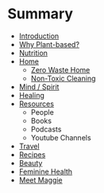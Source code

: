 # Summary

* [Introduction](README.md)
* [Why Plant-based?](chapter1.md)
* [Nutrition](nutrition.md)
* [Home](home.md)
   * [Zero Waste Home](zero_waste_home.md)
   * [Non-Toxic Cleaning](non-toxic_cleaning.md)
* [Mind / Spirit](mind__spirit.md)
* [Healing](healing_with_plants.md)
* [Resources](resources.md)
   * People
   * Books
   * Podcasts
   * Youtube Channels
* [Travel](travel.md)
* [Recipes](recipes.md)
* [Beauty](beauty.md)
* [Feminine Health](feminine_health.md)
* [Meet Maggie](about_kind_kitchn.md)

